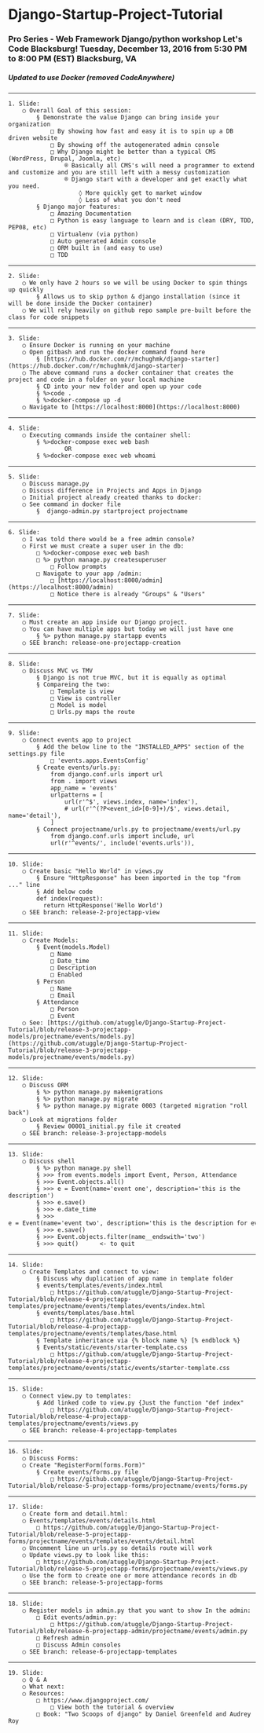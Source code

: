 # Django-Startup-Project-Tutorial
### Pro Series - Web Framework Django/python workshop Let's Code Blacksburg! Tuesday, December 13, 2016 from 5:30 PM to 8:00 PM (EST) Blacksburg, VA
##### Updated to use Docker (removed CodeAnywhere)

---

	1. Slide:
		○ Overall Goal of this session:
			§ Demonstrate the value Django can bring inside your organization
				□ By showing how fast and easy it is to spin up a DB driven website
				□ By showing off the autogenerated admin console 
				□ Why Django might be better than a typical CMS (WordPress, Drupal, Joomla, etc)
					® Basically all CMS's will need a programmer to extend and customize and you are still left with a messy customization
					® Django start with a developer and get exactly what you need.
						◊ More quickly get to market window
						◊ Less of what you don't need
			§ Django major features:
				□ Amazing Documentation
				□ Python is easy language to learn and is clean (DRY, TDD, PEP08, etc)
				□ Virtualenv (via python)
				□ Auto generated Admin console
				□ ORM built in (and easy to use)
				□ TDD

---

	2. Slide:
		○ We only have 2 hours so we will be using Docker to spin things up quickly
			§ Allows us to skip python & django installation (since it will be done inside the Docker container)
		○ We will rely heavily on github repo sample pre-built before the class for code snippets

---

	3. Slide:
		○ Ensure Docker is running on your machine
		○ Open gitbash and run the docker command found here
			§ [https://hub.docker.com/r/mchughmk/django-starter](https://hub.docker.com/r/mchughmk/django-starter)
		○ The above command runs a docker container that creates the project and code in a folder on your local machine
			§ CD into your new folder and open up your code
			§ %>code .
			§ %>docker-compose up -d
		○ Navigate to [https://localhost:8000](https://localhost:8000)

---

	4. Slide:
		○ Executing commands inside the container shell:
			§ %>docker-compose exec web bash
					OR
			§ %>docker-compose exec web whoami

---

	5. Slide:
		○ Discuss manage.py
		○ Discuss difference in Projects and Apps in Django
		○ Initial project already created thanks to docker:
		○ See command in docker file
			§  django-admin.py startproject projectname

---

	6. Slide:
		○ I was told there would be a free admin console?
		○ First we must create a super user in the db:
			□ %>docker-compose exec web bash
			□ %> python manage.py createsuperuser
				□ Follow prompts
			□ Navigate to your app /admin:
				□ [https://localhost:8000/admin](https://localhost:8000/admin)
				□ Notice there is already "Groups" & "Users"

---

	7. Slide:
		○ Must create an app inside our Django project.
		○ You can have multiple apps but today we will just have one
			§ %> python manage.py startapp events
		○ SEE branch: release-one-projectapp-creation

---

	8. Slide:
		○ Discuss MVC vs TMV
			§ Django is not true MVC, but it is equally as optimal
			§ Compareing the two:
				□ Template is view
				□ View is controller
				□ Model is model
				□ Urls.py maps the route

---

	9. Slide:
		○ Connect events app to project
			§ Add the below line to the "INSTALLED_APPS" section of the settings.py file
				□ 'events.apps.EventsConfig'
			§ Create events/urls.py:
				from django.conf.urls import url
				from . import views
				app_name = 'events'
				urlpatterns = [
				    url(r'^$', views.index, name='index'),
				    # url(r'^(?P<event_id>[0-9]+)/$', views.detail, name='detail'),
				]
			§ Connect projectname/urls.py to projectname/events/url.py
				from django.conf.urls import include, url
				url(r'^events/', include('events.urls')),
		
---
		
	10. Slide:
		○ Create basic "Hello World" in views.py 
			§ Ensure "HttpResponse" has been imported in the top "from ..." line
			§ Add below code
			def index(request):
			  return HttpResponse('Hello World')
		○ SEE branch: release-2-projectapp-view

---

	11. Slide:
		○ Create Models:
			§ Event(models.Model)
				□ Name
				□ Date_time
				□ Description
				□ Enabled
			§ Person
				□ Name
				□ Email
			§ Attendance
				□ Person
				□ Event
		○ See: [https://github.com/atuggle/Django-Startup-Project-Tutorial/blob/release-3-projectapp-models/projectname/events/models.py](https://github.com/atuggle/Django-Startup-Project-Tutorial/blob/release-3-projectapp-models/projectname/events/models.py)

---

	12. Slide:
		○ Discuss ORM
			§ %> python manage.py makemigrations
			§ %> python manage.py migrate
			§ %> python manage.py migrate 0003 (targeted migration "roll back")
		○ Look at migrations folder
			§ Review 00001_initial.py file it created
		○ SEE branch: release-3-projectapp-models

---

	13. Slide: 
		○ Discuss shell
			§ %> python manage.py shell
			§ >>> from events.models import Event, Person, Attendance
			§ >>> Event.objects.all() 
			§ >>> e = Event(name='event one', description='this is the description')
			§ >>> e.save() 
			§ >>> e.date_time
			§ >>> e = Event(name='event two', description='this is the description for event two')
			§ >>> e.save()
			§ >>> Event.objects.filter(name__endswith='two')  
			§ >>> quit()      <- to quit

---

	14. Slide:
		○ Create Templates and connect to view:
			§ Discuss why duplication of app name in template folder
			§ events/templates/events/index.html
				□ https://github.com/atuggle/Django-Startup-Project-Tutorial/blob/release-4-projectapp-templates/projectname/events/templates/events/index.html
			§ events/templates/base.html
				□ https://github.com/atuggle/Django-Startup-Project-Tutorial/blob/release-4-projectapp-templates/projectname/events/templates/base.html
			§ Template inheritance via {% block name %} [% endblock %}
			§ Events/static/events/starter-template.css
				□ https://github.com/atuggle/Django-Startup-Project-Tutorial/blob/release-4-projectapp-templates/projectname/events/static/events/starter-template.css

---

	15. Slide:
		○ Connect view.py to templates:
			§ Add linked code to view.py {Just the function "def index"
				□ https://github.com/atuggle/Django-Startup-Project-Tutorial/blob/release-4-projectapp-templates/projectname/events/views.py
		○ SEE branch: release-4-projectapp-templates

---

	16. Slide:
		○ Discuss Forms:
		○ Create "RegisterForm(forms.Form)" 
			§ Create events/forms.py file
				□ https://github.com/atuggle/Django-Startup-Project-Tutorial/blob/release-5-projectapp-forms/projectname/events/forms.py

---

	17. Slide:
		○ Create form and detail.html:
		○ Events/templates/events/details.html
			□ https://github.com/atuggle/Django-Startup-Project-Tutorial/blob/release-5-projectapp-forms/projectname/events/templates/events/detail.html
		○ Uncomment line un urls.py so details route will work
		○ Update views.py to look like this:
			□ https://github.com/atuggle/Django-Startup-Project-Tutorial/blob/release-5-projectapp-forms/projectname/events/views.py
		○ Use the form to create one or more attendance records in db
		○ SEE branch: release-5-projectapp-forms
	
---

	18. Slide:
		○ Register models in admin.py that you want to show In the admin:
			□ Edit events/admin.py:
				□ https://github.com/atuggle/Django-Startup-Project-Tutorial/blob/release-6-projectapp-admin/projectname/events/admin.py
			□ Refresh admin 
			□ Discuss Admin consoles
		○ SEE branch: release-6-projectapp-templates
		
---

	19. Slide:
		○ Q & A
		○ What next:
		○ Resources:
			□ https://www.djangoproject.com/
				□ View both the tutorial & overview
			□ Book: "Two Scoops of django" by Daniel Greenfeld and Audrey Roy
